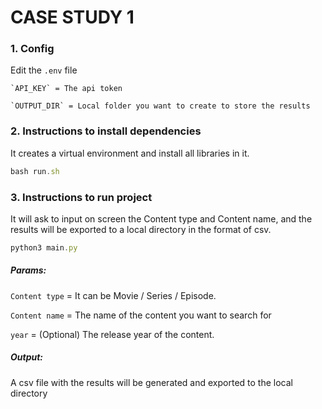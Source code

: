 # CASE STUDY 1

### 1. Config
Edit the `.env` file

    `API_KEY` = The api token
    
    `OUTPUT_DIR` = Local folder you want to create to store the results

### 2. Instructions to install dependencies

It creates a virtual environment and install all libraries in it.

```javascript
bash run.sh
```

### 3. Instructions to run project

It will ask to input on screen the Content type and Content name, and the results will be exported to a local directory in the format of csv.

```javascript
python3 main.py
```

##### Params:

  `Content type` = It can be Movie / Series / Episode.
  
  `Content name` = The name of the content you want to search for
  
  `year` = (Optional) The release year of the content.
 
##### Output:
A csv file with the results will be generated and exported to the local directory

